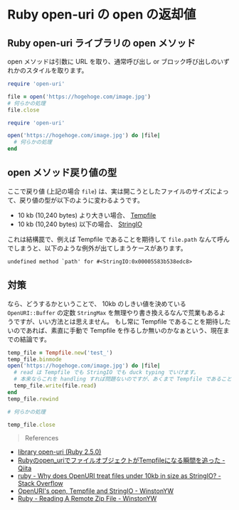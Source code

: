 # Ruby open-uri の open の返却値

## Ruby open-uri ライブラリの open メソッド

open メソッドは引数に URL を取り、通常呼び出し or ブロック呼び出しのいずれかのスタイルを取ります。

```ruby
require 'open-uri'

file = open('https://hogehoge.com/image.jpg')
# 何らかの処理
file.close
```

```ruby
require 'open-uri'

open('https://hogehoge.com/image.jpg') do |file|
  # 何らかの処理
end
```

## open メソッド戻り値の型

ここで戻り値 (上記の場合 `file`) は、実は開こうとしたファイルのサイズによって、戻り値の型が以下のように変わるようです。

- 10 kb (10,240 bytes) より大きい場合、 [Tempfile](https://docs.ruby-lang.org/ja/latest/class/Tempfile.html)
- 10 kb (10,240 bytes) 以下の場合、 [StringIO](https://docs.ruby-lang.org/ja/latest/class/StringIO.html)

これは結構罠で、例えば Tempfile であることを期待して `file.path` なんて呼んでしまうと、以下のような例外が出てしまうケースがあります。

```
undefined method `path' for #<StringIO:0x00005583b538edc8>
```

## 対策

なら、どうするかということで、 10kb のしきい値を決めている `OpenURI::Buffer` の定数 `StringMax` を無理やり書き換えるなんで荒業もあるようですが、いい方法とは思えません。
もし常に Tempfile であることを期待したいのであれば、素直に手動で Tempfile を作るしか無いのかなぁという、現在までの結論です。

```ruby
temp_file = Tempfile.new('test_')
temp_file.binmode
open('https://hogehoge.com/image.jpg') do |file|
  # read は Tempfile でも StringIO でも duck typing でいけます。
  # 本来ならこれを handling すれば問題ないのですが、あくまで Tempfile であることを期待したい場合は...
  temp_file.write(file.read)
end
temp_file.rewind

# 何らかの処理

temp_file.close
```

> References

- [library open-uri (Ruby 2.5.0)](https://docs.ruby-lang.org/ja/latest/library/open=2duri.html)
- [Rubyのopen_uriでファイルオブジェクトがTempfileになる瞬間を追った - Qiita](https://qiita.com/Pujyoooo/items/96c680a156405b8cd442)
- [ruby - Why does OpenURI treat files under 10kb in size as StringIO? - Stack Overflow](https://stackoverflow.com/questions/10496874/)
- [OpenURI's open, Tempfile and StringIO - WinstonYW](http://winstonyw.com/2013/10/02/openuris_open_tempfile_and_stringio/)
- [Ruby - Reading A Remote Zip File - WinstonYW](http://winstonyw.com/2013/10/01/ruby_reading_a_remote_zip_file/)
